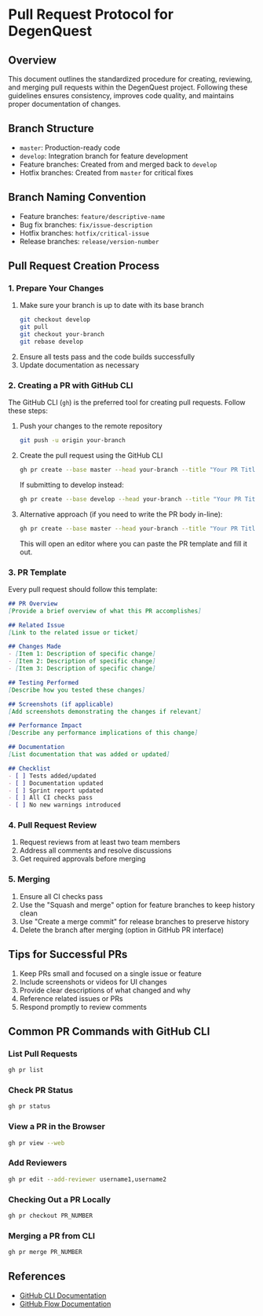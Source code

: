 # Pull Request Protocol for DegenQuest

## Overview
This document outlines the standardized procedure for creating, reviewing, and merging pull requests within the DegenQuest project. Following these guidelines ensures consistency, improves code quality, and maintains proper documentation of changes.

## Branch Structure
- `master`: Production-ready code
- `develop`: Integration branch for feature development
- Feature branches: Created from and merged back to `develop`
- Hotfix branches: Created from `master` for critical fixes

## Branch Naming Convention
- Feature branches: `feature/descriptive-name`
- Bug fix branches: `fix/issue-description`
- Hotfix branches: `hotfix/critical-issue`
- Release branches: `release/version-number`

## Pull Request Creation Process

### 1. Prepare Your Changes
1. Make sure your branch is up to date with its base branch
   ```bash
   git checkout develop
   git pull
   git checkout your-branch
   git rebase develop
   ```
2. Ensure all tests pass and the code builds successfully
3. Update documentation as necessary

### 2. Creating a PR with GitHub CLI
The GitHub CLI (`gh`) is the preferred tool for creating pull requests. Follow these steps:

1. Push your changes to the remote repository
   ```bash
   git push -u origin your-branch
   ```

2. Create the pull request using the GitHub CLI
   ```bash
   gh pr create --base master --head your-branch --title "Your PR Title" --body-file path/to/pr-template.md
   ```

   If submitting to develop instead:
   ```bash
   gh pr create --base develop --head your-branch --title "Your PR Title" --body-file path/to/pr-template.md
   ```

3. Alternative approach (if you need to write the PR body in-line):
   ```bash
   gh pr create --base master --head your-branch --title "Your PR Title"
   ```
   This will open an editor where you can paste the PR template and fill it out.

### 3. PR Template
Every pull request should follow this template:

```markdown
## PR Overview
[Provide a brief overview of what this PR accomplishes]

## Related Issue
[Link to the related issue or ticket]

## Changes Made
- [Item 1: Description of specific change]
- [Item 2: Description of specific change]
- [Item 3: Description of specific change]

## Testing Performed
[Describe how you tested these changes]

## Screenshots (if applicable)
[Add screenshots demonstrating the changes if relevant]

## Performance Impact
[Describe any performance implications of this change]

## Documentation
[List documentation that was added or updated]

## Checklist
- [ ] Tests added/updated
- [ ] Documentation updated
- [ ] Sprint report updated
- [ ] All CI checks pass
- [ ] No new warnings introduced
```

### 4. Pull Request Review
1. Request reviews from at least two team members
2. Address all comments and resolve discussions
3. Get required approvals before merging

### 5. Merging
1. Ensure all CI checks pass
2. Use the "Squash and merge" option for feature branches to keep history clean
3. Use "Create a merge commit" for release branches to preserve history
4. Delete the branch after merging (option in GitHub PR interface)

## Tips for Successful PRs
1. Keep PRs small and focused on a single issue or feature
2. Include screenshots or videos for UI changes
3. Provide clear descriptions of what changed and why
4. Reference related issues or PRs
5. Respond promptly to review comments

## Common PR Commands with GitHub CLI

### List Pull Requests
```bash
gh pr list
```

### Check PR Status
```bash
gh pr status
```

### View a PR in the Browser
```bash
gh pr view --web
```

### Add Reviewers
```bash
gh pr edit --add-reviewer username1,username2
```

### Checking Out a PR Locally
```bash
gh pr checkout PR_NUMBER
```

### Merging a PR from CLI
```bash
gh pr merge PR_NUMBER
```

## References
- [GitHub CLI Documentation](https://cli.github.com/manual/)
- [GitHub Flow Documentation](https://docs.github.com/en/get-started/quickstart/github-flow)
